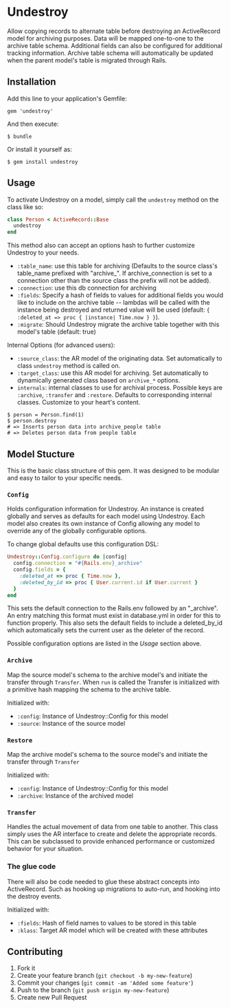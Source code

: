 # Undestroy

Allow copying records to alternate table before destroying an
ActiveRecord model for archiving purposes.  Data will be mapped
one-to-one to the archive table schema.  Additional fields can also be
configured for additional tracking information.  Archive table schema
will automatically be updated when the parent model's table is migrated
through Rails.

## Installation

Add this line to your application's Gemfile:

    gem 'undestroy'

And then execute:

    $ bundle

Or install it yourself as:

    $ gem install undestroy

## Usage

To activate Undestroy on a model, simply call the `undestroy` method
on the class like so:

```ruby
class Person < ActiveRecord::Base
  undestroy
end
```

This method also can accept an options hash to further customize
Undestroy to your needs.

* `:table_name`:  use this table for archiving (Defaults to the
  source class's table_name prefixed with "archive_".  If
  archive_connection is set to a connection other than the source class
  the prefix will not be added).
* `:connection`:  use this db connection for archiving
* `:fields`:  Specify a hash of fields to values for additional fields
  you would like to include on the archive table -- lambdas will be
  called with the instance being destroyed and returned value will be
  used (default: `{ :deleted_at => proc { |instance| Time.now } }`).
* `:migrate`:  Should Undestroy migrate the archive table together with
  this model's table (default: true)

Internal Options (for advanced users):

* `:source_class`:  the AR model of the originating data.  Set
  automatically to class `undestroy` method is called on.
* `:target_class`:  use this AR model for archiving.  Set automatically
  to dynamically generated class based on `archive_*` options.
* `internals`: internal classes to use for archival process.  Possible
  keys are `:archive`, `:transfer` and `:restore`.  Defaults to
  corresponding internal classes.  Customize to your heart's content.

```
$ person = Person.find(1)
$ person.destroy
# => Inserts person data into archive_people table
# => Deletes person data from people table
```

## Model Stucture

This is the basic class structure of this gem.  It was designed to be
modular and easy to tailor to your specific needs.

### `Config`

Holds configuration information for Undestroy.  An instance is created
globally and serves as defaults for each model using Undestroy.  Each
model also creates its own instance of Config allowing any model to
override any of the globally configurable options.

To change global defaults use this configuration DSL:

```ruby
Undestroy::Config.configure do |config|
  config.connection = "#{Rails.env}_archive"
  config.fields = {
    :deleted_at => proc { Time.now },
    :deleted_by_id => proc { User.current.id if User.current }
  }
end
```

This sets the default connection to the Rails.env followed by an
"_archive".  An entry matching this format must exist in database.yml in
order for this to function properly.  This also sets the default fields
to include a deleted_by_id which automatically sets the current user as
the deleter of the record.

Possible configuration options are listed in the _Usage_ section above.

### `Archive`

Map the source model's schema to the archive model's and initiate the
transfer through `Transfer`.  When `run` is called the Transfer is
initialized with a primitive hash mapping the schema to the archive
table.

Initialized with:

* `:config`: Instance of Undestroy::Config for this model
* `:source`: Instance of the source model

### `Restore`

Map the archive model's schema to the source model's and initiate the
transfer through `Transfer`

Initialized with:

* `:config`: Instance of Undestroy::Config for this model
* `:archive`: Instance of the archived model

### `Transfer`

Handles the actual movement of data from one table to another.  This
class simply uses the AR interface to create and delete the appropriate
records.  This can be subclassed to provide enhanced performance or
customized behavior for your situation.

### The glue code

There will also be code needed to glue these abstract concepts into
ActiveRecord.  Such as hooking up migrations to auto-run, and hooking
into the destroy events.

Initialized with:

* `:fields`: Hash of field names to values to be stored in this table
* `:klass`: Target AR model which will be created with these attributes

## Contributing

1. Fork it
2. Create your feature branch (`git checkout -b my-new-feature`)
3. Commit your changes (`git commit -am 'Added some feature'`)
4. Push to the branch (`git push origin my-new-feature`)
5. Create new Pull Request

